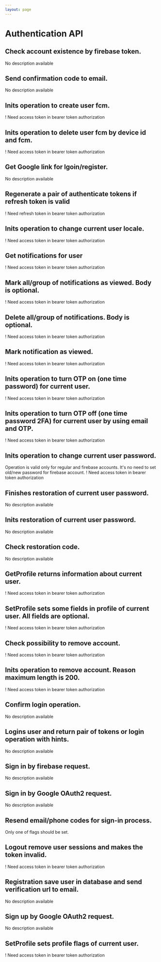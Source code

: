 ```yaml
---
layout: page
---
```


# Authentication API

<InteractiveAuthenticationAPI />

## Check account existence by firebase token.
No description available

<InteractiveAuthenticationAPIEndpoint1 />

## Send confirmation code to email.
No description available

<InteractiveAuthenticationAPIEndpoint2 />

## Inits operation to create user fcm.
! Need access token in bearer token authorization

<InteractiveAuthenticationAPIEndpoint3 />

## Inits operation to delete user fcm by device id and fcm.
! Need access token in bearer token authorization

<InteractiveAuthenticationAPIEndpoint4 />

## Get Google link for lgoin/register.
No description available

<InteractiveAuthenticationAPIEndpoint5 />

## Regenerate a pair of authenticate tokens if refresh token is valid
! Need refresh token in bearer token authorization

<InteractiveAuthenticationAPIEndpoint6 />

## Inits operation to change current user locale.
! Need access token in bearer token authorization

<InteractiveAuthenticationAPIEndpoint7 />

## Get notifications for user
! Need access token in bearer token authorization

<InteractiveAuthenticationAPIEndpoint8 />

## Mark all/group of notifications as viewed. Body is optional.
! Need access token in bearer token authorization

<InteractiveAuthenticationAPIEndpoint9 />

## Delete all/group of notifications. Body is optional.
! Need access token in bearer token authorization

<InteractiveAuthenticationAPIEndpoint10 />

## Mark notification as viewed.
! Need access token in bearer token authorization

<InteractiveAuthenticationAPIEndpoint11 />

## Inits operation to turn OTP on (one time password) for current user.
! Need access token in bearer token authorization

<InteractiveAuthenticationAPIEndpoint12 />

## Inits operation to turn OTP off (one time password 2FA) for current user by using email and OTP.
! Need access token in bearer token authorization

<InteractiveAuthenticationAPIEndpoint13 />

## Inits operation to change current user password.
Operation is valid only for regular and firebase accounts.
It's no need to set old/new password for firebase account.
! Need access token in bearer token authorization

<InteractiveAuthenticationAPIEndpoint14 />

## Finishes restoration of current user password.
No description available

<InteractiveAuthenticationAPIEndpoint15 />

## Inits restoration of current user password.
No description available

<InteractiveAuthenticationAPIEndpoint16 />

## Check restoration code.
No description available

<InteractiveAuthenticationAPIEndpoint17 />

## GetProfile returns information about current user.
! Need access token in bearer token authorization

<InteractiveAuthenticationAPIEndpoint18 />

## SetProfile sets some fields in profile of current user. All fields are optional.
! Need access token in bearer token authorization

<InteractiveAuthenticationAPIEndpoint19 />

## Check possibility to remove account.
! Need access token in bearer token authorization

<InteractiveAuthenticationAPIEndpoint20 />

## Inits operation to remove account. Reason maximum length is 200.
! Need access token in bearer token authorization

<InteractiveAuthenticationAPIEndpoint21 />

## Confirm login operation.
No description available

<InteractiveAuthenticationAPIEndpoint22 />

## Logins user and return pair of tokens or login operation with hints.
No description available

<InteractiveAuthenticationAPIEndpoint23 />

## Sign in by firebase request.
No description available

<InteractiveAuthenticationAPIEndpoint24 />

## Sign in by Google OAuth2 request.
No description available

<InteractiveAuthenticationAPIEndpoint25 />

## Resend email/phone codes for sign-in process.
Only one of flags should be set.

<InteractiveAuthenticationAPIEndpoint26 />

## Logout remove user sessions and makes the token invalid.
! Need access token in bearer token authorization

<InteractiveAuthenticationAPIEndpoint27 />

## Registration save user in database and send verification url to email.
No description available

<InteractiveAuthenticationAPIEndpoint28 />

## Sign up by Google OAuth2 request.
No description available

<InteractiveAuthenticationAPIEndpoint29 />

## SetProfile sets profile flags of current user.
! Need access token in bearer token authorization

<InteractiveAuthenticationAPIEndpoint30 />

<script setup>
import InteractiveAuthenticationAPI from '../../.vitepress/theme/components/InteractiveAuthenticationAPI.vue'
import InteractiveAuthenticationAPIEndpoint1 from '../../.vitepress/theme/components/InteractiveAuthenticationAPIEndpoint1.vue'
import InteractiveAuthenticationAPIEndpoint2 from '../../.vitepress/theme/components/InteractiveAuthenticationAPIEndpoint2.vue'
import InteractiveAuthenticationAPIEndpoint3 from '../../.vitepress/theme/components/InteractiveAuthenticationAPIEndpoint3.vue'
import InteractiveAuthenticationAPIEndpoint4 from '../../.vitepress/theme/components/InteractiveAuthenticationAPIEndpoint4.vue'
import InteractiveAuthenticationAPIEndpoint5 from '../../.vitepress/theme/components/InteractiveAuthenticationAPIEndpoint5.vue'
import InteractiveAuthenticationAPIEndpoint6 from '../../.vitepress/theme/components/InteractiveAuthenticationAPIEndpoint6.vue'
import InteractiveAuthenticationAPIEndpoint7 from '../../.vitepress/theme/components/InteractiveAuthenticationAPIEndpoint7.vue'
import InteractiveAuthenticationAPIEndpoint8 from '../../.vitepress/theme/components/InteractiveAuthenticationAPIEndpoint8.vue'
import InteractiveAuthenticationAPIEndpoint9 from '../../.vitepress/theme/components/InteractiveAuthenticationAPIEndpoint9.vue'
import InteractiveAuthenticationAPIEndpoint10 from '../../.vitepress/theme/components/InteractiveAuthenticationAPIEndpoint10.vue'
import InteractiveAuthenticationAPIEndpoint11 from '../../.vitepress/theme/components/InteractiveAuthenticationAPIEndpoint11.vue'
import InteractiveAuthenticationAPIEndpoint12 from '../../.vitepress/theme/components/InteractiveAuthenticationAPIEndpoint12.vue'
import InteractiveAuthenticationAPIEndpoint13 from '../../.vitepress/theme/components/InteractiveAuthenticationAPIEndpoint13.vue'
import InteractiveAuthenticationAPIEndpoint14 from '../../.vitepress/theme/components/InteractiveAuthenticationAPIEndpoint14.vue'
import InteractiveAuthenticationAPIEndpoint15 from '../../.vitepress/theme/components/InteractiveAuthenticationAPIEndpoint15.vue'
import InteractiveAuthenticationAPIEndpoint16 from '../../.vitepress/theme/components/InteractiveAuthenticationAPIEndpoint16.vue'
import InteractiveAuthenticationAPIEndpoint17 from '../../.vitepress/theme/components/InteractiveAuthenticationAPIEndpoint17.vue'
import InteractiveAuthenticationAPIEndpoint18 from '../../.vitepress/theme/components/InteractiveAuthenticationAPIEndpoint18.vue'
import InteractiveAuthenticationAPIEndpoint19 from '../../.vitepress/theme/components/InteractiveAuthenticationAPIEndpoint19.vue'
import InteractiveAuthenticationAPIEndpoint20 from '../../.vitepress/theme/components/InteractiveAuthenticationAPIEndpoint20.vue'
import InteractiveAuthenticationAPIEndpoint21 from '../../.vitepress/theme/components/InteractiveAuthenticationAPIEndpoint21.vue'
import InteractiveAuthenticationAPIEndpoint22 from '../../.vitepress/theme/components/InteractiveAuthenticationAPIEndpoint22.vue'
import InteractiveAuthenticationAPIEndpoint23 from '../../.vitepress/theme/components/InteractiveAuthenticationAPIEndpoint23.vue'
import InteractiveAuthenticationAPIEndpoint24 from '../../.vitepress/theme/components/InteractiveAuthenticationAPIEndpoint24.vue'
import InteractiveAuthenticationAPIEndpoint25 from '../../.vitepress/theme/components/InteractiveAuthenticationAPIEndpoint25.vue'
import InteractiveAuthenticationAPIEndpoint26 from '../../.vitepress/theme/components/InteractiveAuthenticationAPIEndpoint26.vue'
import InteractiveAuthenticationAPIEndpoint27 from '../../.vitepress/theme/components/InteractiveAuthenticationAPIEndpoint27.vue'
import InteractiveAuthenticationAPIEndpoint28 from '../../.vitepress/theme/components/InteractiveAuthenticationAPIEndpoint28.vue'
import InteractiveAuthenticationAPIEndpoint29 from '../../.vitepress/theme/components/InteractiveAuthenticationAPIEndpoint29.vue'
import InteractiveAuthenticationAPIEndpoint30 from '../../.vitepress/theme/components/InteractiveAuthenticationAPIEndpoint30.vue'
import SimpleOutline from '../../.vitepress/theme/components/SimpleOutline.vue'
</script>

<SimpleOutline :items="[
  { text: 'Check account existence by firebase token.', anchor: '#check-account-existence-by-firebase-token' },
  { text: 'Send confirmation code to email.', anchor: '#send-confirmation-code-to-email' },
  { text: 'Inits operation to create user fcm.', anchor: '#inits-operation-to-create-user-fcm' },
  { text: 'Inits operation to delete user fcm by device id and fcm.', anchor: '#inits-operation-to-delete-user-fcm-by-device-id-and-fcm' },
  { text: 'Get Google link for lgoin/register.', anchor: '#get-google-link-for-lgoinregister' },
  { text: 'Regenerate a pair of authenticate tokens if refresh token is valid', anchor: '#regenerate-a-pair-of-authenticate-tokens-if-refresh-token-is-valid' },
  { text: 'Inits operation to change current user locale.', anchor: '#inits-operation-to-change-current-user-locale' },
  { text: 'Get notifications for user', anchor: '#get-notifications-for-user' },
  { text: 'Mark all/group of notifications as viewed. Body is optional.', anchor: '#mark-allgroup-of-notifications-as-viewed-body-is-optional' },
  { text: 'Delete all/group of notifications. Body is optional.', anchor: '#delete-allgroup-of-notifications-body-is-optional' },
  { text: 'Mark notification as viewed.', anchor: '#mark-notification-as-viewed' },
  { text: 'Inits operation to turn OTP on (one time password) for current user.', anchor: '#inits-operation-to-turn-otp-on-one-time-password-for-current-user' },
  { text: 'Inits operation to turn OTP off (one time password 2FA) for current user by using email and OTP.', anchor: '#inits-operation-to-turn-otp-off-one-time-password-2fa-for-current-user-by-using-email-and-otp' },
  { text: 'Inits operation to change current user password. Operation is valid only for regular and firebase accounts. It\'s no need to set old/new password for firebase account.', anchor: '#inits-operation-to-change-current-user-password-operation-is-valid-only-for-regular-and-firebase-accounts-its-no-need-to-set-oldnew-password-for-firebase-account' },
  { text: 'Finishes restoration of current user password.', anchor: '#finishes-restoration-of-current-user-password' },
  { text: 'Inits restoration of current user password.', anchor: '#inits-restoration-of-current-user-password' },
  { text: 'Check restoration code.', anchor: '#check-restoration-code' },
  { text: 'GetProfile returns information about current user.', anchor: '#getprofile-returns-information-about-current-user' },
  { text: 'SetProfile sets some fields in profile of current user. All fields are optional.', anchor: '#setprofile-sets-some-fields-in-profile-of-current-user-all-fields-are-optional' },
  { text: 'Check possibility to remove account.', anchor: '#check-possibility-to-remove-account' },
  { text: 'Inits operation to remove account. Reason maximum length is 200.', anchor: '#inits-operation-to-remove-account-reason-maximum-length-is-200' },
  { text: 'Confirm login operation.', anchor: '#confirm-login-operation' },
  { text: 'Logins user and return pair of tokens or login operation with hints.', anchor: '#logins-user-and-return-pair-of-tokens-or-login-operation-with-hints' },
  { text: 'Sign in by firebase request.', anchor: '#sign-in-by-firebase-request' },
  { text: 'Sign in by Google OAuth2 request.', anchor: '#sign-in-by-google-oauth2-request' },
  { text: 'Resend email/phone codes for sign-in process.', anchor: '#resend-emailphone-codes-for-signin-process' },
  { text: 'Logout remove user sessions and makes the token invalid.', anchor: '#logout-remove-user-sessions-and-makes-the-token-invalid' },
  { text: 'Registration save user in database and send verification url to email.', anchor: '#registration-save-user-in-database-and-send-verification-url-to-email' },
  { text: 'Sign up by Google OAuth2 request.', anchor: '#sign-up-by-google-oauth2-request' },
  { text: 'SetProfile sets profile flags of current user.', anchor: '#setprofile-sets-profile-flags-of-current-user' }
]" />
